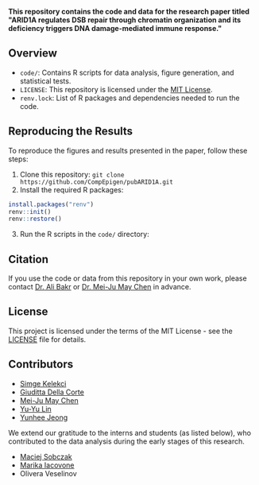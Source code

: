 
__This repository contains the code and data for the research paper titled "ARID1A regulates DSB repair through chromatin organization and its deficiency triggers DNA damage-mediated immune response."__

## Overview

- `code/`: Contains R scripts for data analysis, figure generation, and statistical tests.
- `LICENSE`: This repository is licensed under the [MIT License](LICENSE).
- `renv.lock`: List of R packages and dependencies needed to run the code.

## Reproducing the Results

To reproduce the figures and results presented in the paper, follow these steps:

1. Clone this repository:
`git clone https://github.com/CompEpigen/pubARID1A.git`
2. Install the required R packages:
```R
install.packages("renv")
renv::init()
renv::restore()
```
3. Run the R scripts in the `code/` directory:

## Citation

If you use the code or data from this repository in your own work, please contact [Dr. Ali Bakr](https://www.dkfz.de/en/CanEpi/staff/kontakt/Bakr.php) or [Dr. Mei-Ju May Chen](https://www.dkfz.de/en/CanEpi/staff/kontakt/May.php) in advance.


## License

This project is licensed under the terms of the MIT License - see the [LICENSE](LICENSE) file for details.

## Contributors

* [Simge Kelekci](https://github.com/simgekelekci)
* [Giuditta Della Corte](https://github.com/giudi-963)
* [Mei-Ju May Chen](https://github.com/taiwaness)
* [Yu-Yu Lin](https://github.com/ifishlin)
* [Yunhee Jeong](https://github.com/hanyangii)

We extend our gratitude to the interns and students (as listed below), who contributed to the data analysis during the early stages of this research.
* [Maciej Sobczak](https://github.com/maciejs222)
* [Marika Iacovone](https://github.com/MarikaI)
* Olivera Veselinov

